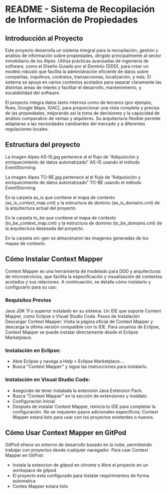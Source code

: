 # README - Sistema de Recopilación de Información de Propiedades
## Introducción al Proyecto
Este proyecto desarrolla un sistema integral para la recopilación, gestión y análisis de información sobre propiedades, dirigido principalmente al sector inmobiliario de los Alpes. Utiliza prácticas avanzadas de ingeniería de software, como el Diseño Guiado por el Dominio (DDD), para crear un modelo robusto que facilita la administración eficiente de datos sobre compañías, inquilinos, contratos, transacciones, localización, y más. El sistema se apoya en varios contextos acotados para separar claramente las distintas áreas de interés y facilitar el desarrollo, mantenimiento, y escalabilidad del software.

El proyecto integra datos tanto internos como de terceros (por ejemplo, Rues, Google Maps, IGAC), para proporcionar una vista completa y precisa de las propiedades, mejorando así la toma de decisiones y la capacidad de análisis comparativo de ventas y alquileres. Su arquitectura flexible permite adaptarse a las necesidades cambiantes del mercado y a diferentes regulaciones locales.

## Estructura del proyecto
La imagen Alpes AS-IS.jpg pertenece al el flujo de “Adquisición y enriquecimiento de datos automatizado” AS-IS usando el método EventStorming

La imagen Alpes TO-BE.jpg pertenece al el flujo de “Adquisición y enriquecimiento de datos automatizado” TO-BE usando el método EventStorming

En la carpeta as_is que contiene el mapa de contexto (as_is_context_map.cml) y la estructura de dominio (as_is_domains.cml) de la arquitectura actual del proyecto.

En la carpeta to_be que contiene el mapa de contexto (to_be_context_map.cml) y la estructura de dominio (to_be_domains.cml) de la arquitectura desesada del proyecto.

En la carpeta src-gen se almacenaron las imagenes generadas de los mapas de contexto.



## Cómo Instalar Context Mapper
Context Mapper es una herramienta de modelado para DDD y arquitecturas de microservicios, que facilita la especificación y visualización de contextos acotados y sus relaciones. A continuación, se detalla cómo instalarlo y configurarlo para su uso:

### Requisitos Previos
Java JDK 11 o superior instalado en su sistema.
Un IDE que soporte Context Mapper, como Eclipse o Visual Studio Code.
Pasos de Instalación
Descargar Context Mapper: Visita la página oficial de Context Mapper y descarga la última versión compatible con tu IDE. Para usuarios de Eclipse, Context Mapper se puede instalar directamente desde el Eclipse Marketplace.

### Instalación en Eclipse:

* Abre Eclipse y navega a Help > Eclipse Marketplace....
* Busca "Context Mapper" y sigue las instrucciones para instalarlo.
### Instalación en Visual Studio Code:

* Asegúrate de tener instalada la extensión Java Extension Pack.
* Busca "Context Mapper" en la sección de extensiones y instálalo.
* Configuración Inicial
* Después de instalar Context Mapper, reinicia tu IDE para completar la configuración. No se requieren pasos adicionales específicos; Context Mapper estará listo para usar con los proyectos existentes o nuevos.

## Cómo Usar Context Mapper en GitPod
GitPod ofrece un entorno de desarrollo basado en la nube, permitiendo trabajar con proyectos desde cualquier navegador. Para usar Context Mapper en GitPod:

* Instala la extencion de gitpod en chrome o Abre el proyecto en un workspace de gitpod 
* El proyecto esta configurado para instalar requirimientos de forma automatica
* Contex Mapper estara listo
